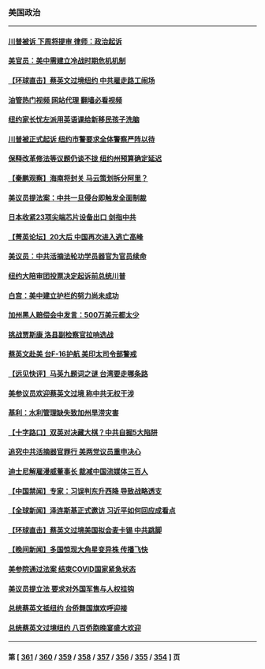 ### 美国政治
---
#### [川普被诉 下周将提审 律师：政治起诉](../../pages/ncid1078159/n13962723.md?04010445) 
#### [美官员：美中需建立冷战时期危机机制](../../pages/ncid1078159/n13962530.md?04010445) 
#### [【环球直击】蔡英文过境纽约 中共雇走路工闹场](../../pages/ncid1078159/n13962041.md?04010445) 
#### [油管热门视频 网站代理 翻墙必看视频](http://138.2.39.72:81/youtube.html?epic-marker?04010445)
#### [纽约家长忧左派用英语课给新移民孩子洗脑](../../pages/ncid1078159/n13962297.md?04010445) 
#### [川普被正式起诉 纽约市警要求全体警察严阵以待](../../pages/ncid1078159/n13962278.md?04010445) 
#### [保释改革修法等议题仍谈不拢 纽约州预算确定延迟](../../pages/ncid1078159/n13962251.md?04010445) 
#### [【秦鹏观察】海南将封关 马云策划拆分阿里？](../../pages/ncid1078159/n13962126.md?04010445) 
#### [美议员提法案：中共一旦侵台即触发全面制裁](../../pages/ncid1078159/n13962053.md?04010445) 
#### [日本收紧23项尖端芯片设备出口 剑指中共](../../pages/ncid1078159/n13962197.md?04010445) 
#### [【菁英论坛】20大后 中国再次进入逃亡高峰](../../pages/ncid1078159/n13961968.md?04010445) 
#### [美议员：中共活摘法轮功学员器官为官员续命](../../pages/ncid1078159/n13961550.md?04010445) 
#### [纽约大陪审团投票决定起诉前总统川普](../../pages/ncid1078159/n13962120.md?04010445) 
#### [白宫：美中建立护栏的努力尚未成功](../../pages/ncid1078159/n13962081.md?04010445) 
#### [加州黑人赔偿会中发言：500万美元都太少](../../pages/ncid1078159/n13962117.md?04010445) 
#### [挑战贾斯康 洛县副检察官拉响选战](../../pages/ncid1078159/n13962058.md?04010445) 
#### [蔡英文赴美 台F-16护航 美印太司令部警戒](../../pages/ncid1078159/n13961984.md?04010445) 
#### [【远见快评】马英九题词之谜 台湾要走哪条路](../../pages/ncid1078159/n13961961.md?04010445) 
#### [美参议员欢迎蔡英文过境 称中共无权干涉](../../pages/ncid1078159/n13961969.md?04010445) 
#### [基利：水利管理缺失致加州旱涝灾害](../../pages/ncid1078159/n13962002.md?04010445) 
#### [【十字路口】双英对决藏大棋？中共自掘5大陷阱](../../pages/ncid1078159/n13961331.md?04010445) 
#### [追究中共活摘器官罪行 美两党议员重申决心](../../pages/ncid1078159/n13961970.md?04010445) 
#### [迪士尼解雇漫威董事长 裁减中国流媒体三百人](../../pages/ncid1078159/n13961553.md?04010445) 
#### [【中国禁闻】专家：习误判东升西降 导致战略透支](../../pages/ncid1078159/n13961300.md?04010445) 
#### [【全球新闻】泽连斯基正式邀访 习近平如何回应成看点](../../pages/ncid1078159/n13961576.md?04010445) 
#### [【环球直击】蔡英文过境美国拟会麦卡锡 中共跳脚](../../pages/ncid1078159/n13961294.md?04010445) 
#### [【晚间新闻】多国惊现大角星变异株 传播飞快](../../pages/ncid1078159/n13961578.md?04010445) 
#### [美参院通过法案 结束COVID国家紧急状态](../../pages/ncid1078159/n13961529.md?04010445) 
#### [美议员提立法 要求对外国军售与人权挂钩](../../pages/ncid1078159/n13961438.md?04010445) 
#### [总统蔡英文抵纽约 台侨舞国旗欢呼迎接](../../pages/ncid1078159/n13961505.md?04010445) 
#### [总统蔡英文过境纽约 八百侨胞晚宴盛大欢迎](../../pages/ncid1078159/n13961497.md?04010445) 

---
#### 第 [ [361](./361.md?04010445) / [360](./360.md?04010445) / [359](./359.md?04010445) / [358](./358.md?04010445) / [357](./357.md?04010445) / [356](./356.md?04010445) / [355](./355.md?04010445) / [354](./354.md?04010445) ] 页
